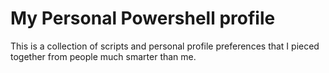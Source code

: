 # My Personal Powershell profile
This is a collection of scripts and personal profile preferences that I pieced together from people much smarter than me.
